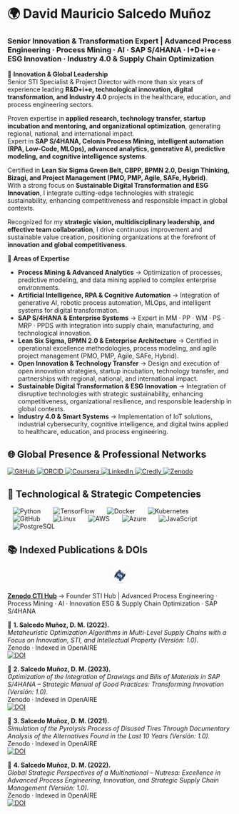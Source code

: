 # 🌍 David Mauricio Salcedo Muñoz  
### Senior Innovation & Transformation Expert | Advanced Process Engineering · Process Mining · AI · SAP S/4HANA · I+D+i+e · ESG Innovation · Industry 4.0 & Supply Chain Optimization  

🔹 **Innovation & Global Leadership**  
Senior STI Specialist & Project Director with more than six years of experience leading **R&D+i+e, technological innovation, digital transformation, and Industry 4.0** projects in the healthcare, education, and process engineering sectors.  

Proven expertise in **applied research, technology transfer, startup incubation and mentoring, and organizational optimization**, generating regional, national, and international impact.  
Expert in **SAP S/4HANA, Celonis Process Mining, intelligent automation (RPA, Low-Code, MLOps), advanced analytics, generative AI, predictive modeling, and cognitive intelligence systems**.  

Certified in **Lean Six Sigma Green Belt, CBPP, BPMN 2.0, Design Thinking, Bizagi, and Project Management (PMO, PMP, Agile, SAFe, Hybrid)**.  
With a strong focus on **Sustainable Digital Transformation and ESG Innovation**, I integrate cutting-edge technologies with strategic sustainability, enhancing competitiveness and responsible impact in global contexts.  

Recognized for my **strategic vision, multidisciplinary leadership, and effective team collaboration**, I drive continuous improvement and sustainable value creation, positioning organizations at the forefront of **innovation and global competitiveness**.  


🔹 **Areas of Expertise**  
- **Process Mining & Advanced Analytics** → Optimization of processes, predictive modeling, and data mining applied to complex enterprise environments.  
- **Artificial Intelligence, RPA & Cognitive Automation** → Integration of generative AI, robotic process automation, MLOps, and intelligent systems for digital transformation.  
- **SAP S/4HANA & Enterprise Systems** → Expert in MM · PP · WM · PS · MRP · PPDS with integration into supply chain, manufacturing, and technological innovation.  
- **Lean Six Sigma, BPMN 2.0 & Enterprise Architecture** → Certified in operational excellence methodologies, process modeling, and agile project management (PMO, PMP, Agile, SAFe, Hybrid).  
- **Open Innovation & Technology Transfer** → Design and execution of open innovation strategies, startup incubation, technology transfer, and partnerships with regional, national, and international impact.  
- **Sustainable Digital Transformation & ESG Innovation** → Integration of disruptive technologies with strategic sustainability, enhancing competitiveness, organizational resilience, and responsible leadership in global contexts.  
- **Industry 4.0 & Smart Systems** → Implementation of IoT solutions, industrial cybersecurity, cognitive intelligence, and digital twins applied to healthcare, education, and process engineering.  

## 🌐 Global Presence & Professional Networks

<div align="left">
 <a href="https://github.com/dmsalcedom" target="_blank">
    <img src="https://cdn.simpleicons.org/github/181717" alt="GitHub" width="40" height="40">
  </a>
  <a href="https://orcid.org/0009-0004-8289-2432" target="_blank">
    <img src="https://cdn.simpleicons.org/orcid/A6CE39" alt="ORCID" width="40" height="40">
  </a>
 <a href="https://www.coursera.org/user/897e9a6b058fed73e715753d465de838" target="_blank">
    <img src="https://cdn.simpleicons.org/coursera/0056D2" alt="Coursera" width="40" height="40">
  </a>
  <a href="https://www.linkedin.com/in/dm-slcm06/" target="_blank">
    <img src="https://cdn-icons-png.flaticon.com/512/174/174857.png" alt="LinkedIn" width="40" height="40">
  </a>
<a href="https://www.credly.com/users/dmsalcedom" target="_blank">
    <img src="https://cdn.simpleicons.org/credly/FF6B00" alt="Credly" width="40" height="40">
  </a>
  <a href="https://zenodo.org/communities/sti-hub-ai-processmining-supplychain-esg/" target="_blank">
    <img src="https://cdn.simpleicons.org/zenodo/1682D4" alt="Zenodo" width="40" height="40">
  </a>
</div>

## 🚀 Technological & Strategic Competencies 

<div align="left">

  <!-- Skill Icons -->
<img src="https://skillicons.dev/icons?i=python" alt="Python" height="40" style="margin:0 12px;">
  <img src="https://skillicons.dev/icons?i=tensorflow" alt="TensorFlow" height="40" style="margin:0 12px;">
  <img src="https://skillicons.dev/icons?i=docker" alt="Docker" height="40" style="margin:0 12px;">
  <img src="https://skillicons.dev/icons?i=kubernetes" alt="Kubernetes" height="40" style="margin:0 12px;">
  <img src="https://skillicons.dev/icons?i=github" alt="GitHub" height="40" style="margin:0 12px;">
  <img src="https://skillicons.dev/icons?i=linux" alt="Linux" height="40" style="margin:0 12px;">
  <img src="https://skillicons.dev/icons?i=aws" alt="AWS" height="40" style="margin:0 12px;">
  <img src="https://skillicons.dev/icons?i=azure" alt="Azure" height="40" style="margin:0 12px;">
  <img src="https://skillicons.dev/icons?i=javascript" alt="JavaScript" height="40" style="margin:0 12px;">
<img src="https://skillicons.dev/icons?i=postgresql" alt="PostgreSQL" height="40" style="margin:0 12px;">
</div>

## 📚 Indexed Publications & DOIs  

<div align="center">
  <img src="https://github.com/dmsalcedom/dmsalcedom/raw/cecb7fe83afcdddabf29b229dcb926dede2d987f/Gemini_Generated_Image_cwuwowcwuwowcwuw%20(4)-pica.png" alt="CTI Hub AI" width="40">
</div>


**[Zenodo CTI Hub](https://zenodo.org/communities/sti-hub-ai-processmining-supplychain-esg/)** → Founder STI Hub | Advanced Process Engineering · Process Mining · AI · Innovation ESG & Supply Chain Optimization · SAP S/4HANA  

🔹 **1. Salcedo Muñoz, D. M. (2022).**  
*Metaheuristic Optimization Algorithms in Multi-Level Supply Chains with a Focus on Innovation, STI, and Intellectual Property (Versión: 1.0).*  
Zenodo · Indexed in OpenAIRE  
[![DOI](https://img.shields.io/badge/DOI-10.5281%2Fzenodo.16972934-blue)](https://doi.org/10.5281/zenodo.16972934)

🔹 **2. Salcedo Muñoz, D. M. (2023).**  
*Optimization of the Integration of Drawings and Bills of Materials in SAP S/4HANA – Strategic Manual of Good Practices: Transforming Innovation (Versión: 1.0).*  
Zenodo · Indexed in OpenAIRE  
[![DOI](https://img.shields.io/badge/DOI-10.5281%2Fzenodo.16956654-blue)](https://doi.org/10.5281/zenodo.16956654)

🔹 **3. Salcedo Muñoz, D. M. (2021).**  
*Simulation of the Pyrolysis Process of Disused Tires Through Documentary Analysis of the Alternatives Found in the Last 10 Years (Versión: 1.0).*  
Zenodo · Indexed in OpenAIRE  
[![DOI](https://img.shields.io/badge/DOI-10.5281%2Fzenodo.16971050-blue)](https://doi.org/10.5281/zenodo.16971050)

🔹 **4. Salcedo Muñoz, D. M. (2022).**  
*Global Strategic Perspectives of a Multinational – Nutresa: Excellence in Advanced Process Engineering, Innovation, and Strategic Supply Chain Management (Versión: 1.0).*  
Zenodo · Indexed in OpenAIRE  
[![DOI](https://img.shields.io/badge/DOI-10.5281%2Fzenodo.17109807-blue)](https://doi.org/10.5281/zenodo.17109807)


















